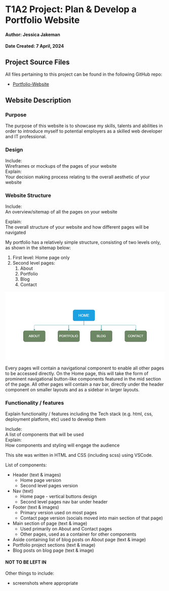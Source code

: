 # T1A2 Project:  Plan & Develop a Portfolio Website
#### Author: Jessica Jakeman
#### Date Created: 7 April, 2024

## Project Source Files

All files pertaining to this project can be found in the following GitHub repo:
- [Portfolio-Website](https://github.com/jeskaj/Portfolio-Website)

## Website Description

### Purpose

The purpose of this website is to showcase my skills, talents and abilities in order to introduce myself to potential employers as a skilled web developer and IT professional.

### Design

Include:  
Wireframes or mockups of the pages of your website  
Explain:  
Your decision making process relating to the overall aesthetic of your website

### Website Structure

Include:  
An overview/sitemap of all the pages on your website  

Explain:  
The overall structure of your website and how different pages will be navigated

My portfolio has a relatively simple structure, consisting of two levels only, as shown in the sitemap below:

1. First level: Home page only
2. Second level pages:
    1. About
    2. Portfolio
    3. Blog
    4. Contact

![Sitemap](docs/sitemap.png)

Every pages will contain a navigational component to enable all other pages to be accessed directly.  On the Home page, this will take the form of prominent navigational button-like components featured in the mid section of the page.  All other pages will contain a nav bar, directly under the header component on smaller layouts and as a sidebar in larger layouts.

### Functionality / features

Explain functionality / features including the Tech stack (e.g. html, css, deployment platform, etc) used to develop them

Include:  
A list of components that will be used	
Explain:  
How components and styling will engage the audience

This site was written in HTML and CSS (including scss) using VSCode.

List of components:
- Header (text & images)
    - Home page version
    - Second level pages version
- Nav (text)
    - Home page - vertical buttons design
    - Second level pages nav bar under header
- Footer (text & images)
    - Primary version used on most pages
    - Contact page version (socials moved into main section of that page)
- Main section of page (text & image)
    - Used primarily on About and Contact pages
    - Other pages, used as a container for other components
- Aside containing list of blog posts on About page (text & image)
- Portfolio project sections (text & image)
- Blog posts on blog page (text & image)


#### NOT TO BE LEFT IN

Other things to include:
- screenshots where appropriate
